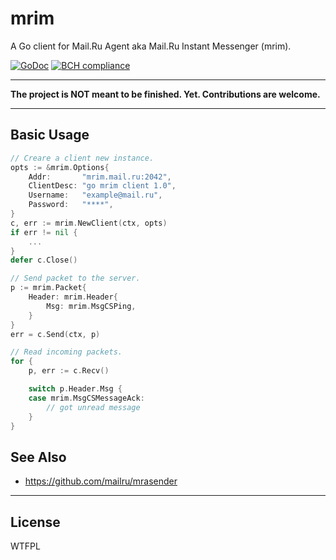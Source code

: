 # mrim

A Go client for Mail.Ru Agent aka Mail.Ru Instant Messenger (mrim).

[![GoDoc](https://godoc.org/github.com/narqo/mrim?status.svg)](http://godoc.org/github.com/narqo/mrim)
[![BCH compliance](https://bettercodehub.com/edge/badge/narqo/mrim?branch=master)](https://bettercodehub.com/)

---

**The project is NOT meant to be finished. Yet. Contributions are welcome.**

---

## Basic Usage

```go
// Creare a client new instance.
opts := &mrim.Options{
    Addr:       "mrim.mail.ru:2042",
    ClientDesc: "go mrim client 1.0",
    Username:   "example@mail.ru",
    Password:   "****",
}
c, err := mrim.NewClient(ctx, opts)
if err != nil {
    ...
}
defer c.Close()

// Send packet to the server.
p := mrim.Packet{
    Header: mrim.Header{
        Msg: mrim.MsgCSPing,
    }
}
err = c.Send(ctx, p)

// Read incoming packets.
for {
    p, err := c.Recv()

    switch p.Header.Msg {
    case mrim.MsgCSMessageAck:
        // got unread message
    }
}
```

## See Also

- https://github.com/mailru/mrasender

---

## License

WTFPL
